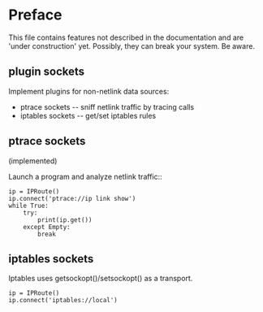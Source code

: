 Preface
=======

This file contains features not described in the documentation and are
'under construction' yet. Possibly, they can break your system. Be aware.

plugin sockets
--------------

Implement plugins for non-netlink data sources:

 * ptrace sockets -- sniff netlink traffic by tracing calls
 * iptables sockets -- get/set iptables rules

ptrace sockets
--------------

(implemented)

Launch a program and analyze netlink traffic::

    ip = IPRoute()
    ip.connect('ptrace://ip link show')
    while True:
        try:
            print(ip.get())
        except Empty:
            break

iptables sockets
----------------

Iptables uses getsockopt()/setsockopt() as a transport.

    ip = IPRoute()
    ip.connect('iptables://local')
